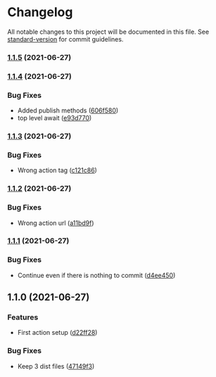 # Changelog

All notable changes to this project will be documented in this file. See [standard-version](https://github.com/conventional-changelog/standard-version) for commit guidelines.

### [1.1.5](https://github.com/Zenoo/publish-npm-github-action/compare/v1.1.4...v1.1.5) (2021-06-27)

### [1.1.4](https://github.com/Zenoo/publish-npm-github-action/compare/v1.1.3...v1.1.4) (2021-06-27)


### Bug Fixes

* Added publish methods ([606f580](https://github.com/Zenoo/publish-npm-github-action/commit/606f580344276983580e738d0f8987b34fd6066b))
* top level await ([e93d770](https://github.com/Zenoo/publish-npm-github-action/commit/e93d7704cc192e5a880ff7786f1537f4c673cadb))

### [1.1.3](https://github.com/Zenoo/publish-npm-github-action/compare/v1.1.2...v1.1.3) (2021-06-27)


### Bug Fixes

* Wrong action tag ([c121c86](https://github.com/Zenoo/publish-npm-github-action/commit/c121c86e2aac23c92db9811716c3f137797865bf))

### [1.1.2](https://github.com/Zenoo/publish-npm-github-action/compare/v1.1.1...v1.1.2) (2021-06-27)


### Bug Fixes

* Wrong action url ([a11bd9f](https://github.com/Zenoo/publish-npm-github-action/commit/a11bd9f9aa7416c8e22b48efe24cc94c329c058a))

### [1.1.1](https://github.com/Zenoo/publish-npm-github-action/compare/v1.1.0...v1.1.1) (2021-06-27)


### Bug Fixes

* Continue even if there is nothing to commit ([d4ee450](https://github.com/Zenoo/publish-npm-github-action/commit/d4ee4502a54313a83b891139ed9da4ef07f85138))

## 1.1.0 (2021-06-27)


### Features

* First action setup ([d22ff28](https://github.com/Zenoo/publish-npm-github-action/commit/d22ff2861717391c354c14f01675626b3421fa45))


### Bug Fixes

* Keep 3 dist files ([47149f3](https://github.com/Zenoo/publish-npm-github-action/commit/47149f36b30fe4bc7a4246eabc6cb308631c2312))
